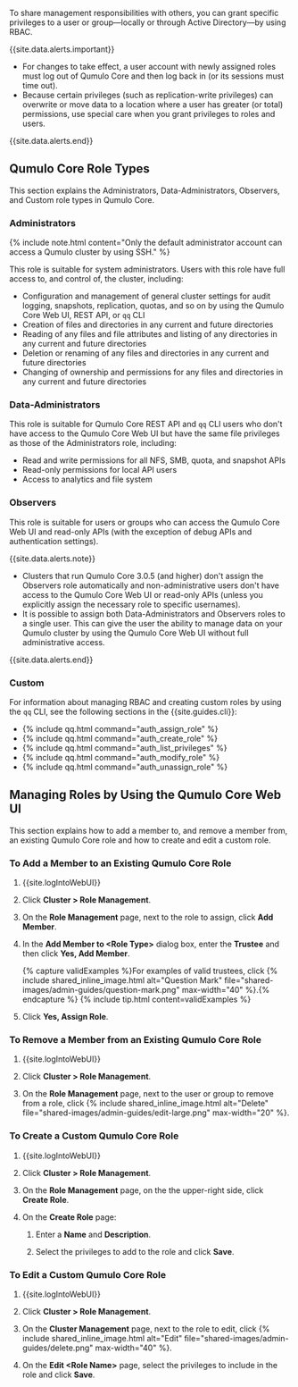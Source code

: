 To share management responsibilities with others, you can grant specific privileges to a user or group&mdash;locally or through Active Directory&mdash;by using RBAC.

<a id="custom-roles"></a>

{{site.data.alerts.important}}
<ul>
  <li>For changes to take effect, a user account with newly assigned roles must log out of Qumulo Core and then log back in (or its sessions must time out).</li>
  <li>Because certain privileges (such as replication-write privileges) can overwrite or move data to a location where a user has greater (or total) permissions, use special care when you grant privileges to roles and users.</li>
</ul>
{{site.data.alerts.end}}

## Qumulo Core Role Types
This section explains the Administrators, Data-Administrators, Observers, and Custom role types in Qumulo Core.

### Administrators
{% include note.html content="Only the default administrator account can access a Qumulo cluster by using SSH." %}

This role is suitable for system administrators. Users with this role have full access to, and control of, the cluster, including:

* Configuration and management of general cluster settings for audit logging, snapshots, replication, quotas, and so on by using the Qumulo Core Web UI, REST API, or `qq` CLI
* Creation of files and directories in any current and future directories
* Reading of any files and file attributes and listing of any directories in any current and future directories
* Deletion or renaming of any files and directories in any current and future directories
* Changing of ownership and permissions for any files and directories in any current and future directories

### Data-Administrators
This role is suitable for Qumulo Core REST API and `qq` CLI users who don't have access to the Qumulo Core Web UI but have the same file privileges as those of the Administrators role, including:

* Read and write permissions for all NFS, SMB, quota, and snapshot APIs
* Read-only permissions for local API users
* Access to analytics and file system

### Observers
This role is suitable for users or groups who can access the Qumulo Core Web UI and read-only APIs (with the exception of debug APIs and authentication settings).

{{site.data.alerts.note}}
<ul>
  <li>Clusters that run Qumulo Core 3.0.5 (and higher) don't assign the Observers role automatically and non-administrative users don't have access to the Qumulo Core Web UI or read-only APIs (unless you explicitly assign the necessary role to specific usernames).</li>
  <li>It is possible to assign both Data-Administrators and Observers roles to a single user. This can give the user the ability to manage data on your Qumulo cluster by using the Qumulo Core Web UI without full administrative access.</li>
</ul>
{{site.data.alerts.end}}

### Custom
For information about managing RBAC and creating custom roles by using the `qq` CLI, see the following sections in the {{site.guides.cli}}:

* {% include qq.html command="auth_assign_role" %}
* {% include qq.html command="auth_create_role" %}
* {% include qq.html command="auth_list_privileges" %}
* {% include qq.html command="auth_modify_role" %}
* {% include qq.html command="auth_unassign_role" %}


## Managing Roles by Using the Qumulo Core Web UI
This section explains how to add a member to, and remove a member from, an existing Qumulo Core role and how to create and edit a custom role.

### To Add a Member to an Existing Qumulo Core Role
1. {{site.logIntoWebUI}}

1. Click **Cluster > Role Management**.

1. On the **Role Management** page, next to the role to assign, click **Add Member**.

1. In the **Add Member to &lt;Role Type&gt;** dialog box, enter the **Trustee** and then click **Yes, Add Member**.

   {% capture validExamples %}For examples of valid trustees, click {% include shared_inline_image.html alt="Question Mark" file="shared-images/admin-guides/question-mark.png" max-width="40" %}.{% endcapture %}
   {% include tip.html content=validExamples %}
   
1. Click **Yes, Assign Role**.

### To Remove a Member from an Existing Qumulo Core Role
1. {{site.logIntoWebUI}}

1. Click **Cluster > Role Management**.

1. On the **Role Management** page, next to the user or group to remove from a role, click {% include shared_inline_image.html alt="Delete" file="shared-images/admin-guides/edit-large.png" max-width="20" %}.

### To Create a Custom Qumulo Core Role
1. {{site.logIntoWebUI}}

1. Click **Cluster > Role Management**.

1. On the **Role Management** page, on the the upper-right side, click **Create Role**.

1. On the **Create Role** page:

   1. Enter a **Name** and **Description**.

   1. Select the privileges to add to the role and click **Save**.

### To Edit a Custom Qumulo Core Role
1. {{site.logIntoWebUI}}

1. Click **Cluster > Role Management**.

1. On the **Cluster Management** page, next to the role to edit, click {% include shared_inline_image.html alt="Edit" file="shared-images/admin-guides/delete.png" max-width="40" %}.

1. On the **Edit &lt;Role Name&gt;** page, select the privileges to include in the role and click **Save**.
